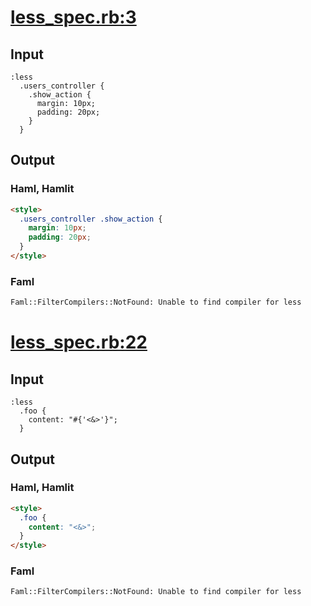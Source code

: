 # [less\_spec.rb:3](/spec/hamlit/filters/less_spec.rb#L3)
## Input
```haml
:less
  .users_controller {
    .show_action {
      margin: 10px;
      padding: 20px;
    }
  }

```

## Output
### Haml, Hamlit
```html
<style>
  .users_controller .show_action {
    margin: 10px;
    padding: 20px;
  }
</style>

```

### Faml
```html
Faml::FilterCompilers::NotFound: Unable to find compiler for less
```


# [less\_spec.rb:22](/spec/hamlit/filters/less_spec.rb#L22)
## Input
```haml
:less
  .foo {
    content: "#{'<&>'}";
  }

```

## Output
### Haml, Hamlit
```html
<style>
  .foo {
    content: "<&>";
  }
</style>

```

### Faml
```html
Faml::FilterCompilers::NotFound: Unable to find compiler for less
```

